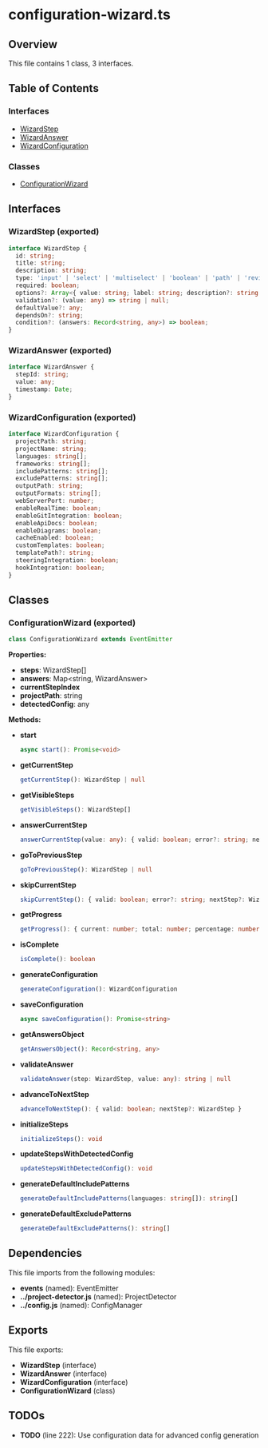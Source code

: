 # configuration-wizard.ts

## Overview

This file contains 1 class, 3 interfaces.

## Table of Contents

### Interfaces
- [WizardStep](#wizardstep)
- [WizardAnswer](#wizardanswer)
- [WizardConfiguration](#wizardconfiguration)

### Classes
- [ConfigurationWizard](#configurationwizard)

## Interfaces

### WizardStep (exported)

```typescript
interface WizardStep {
  id: string;
  title: string;
  description: string;
  type: 'input' | 'select' | 'multiselect' | 'boolean' | 'path' | 'review';
  required: boolean;
  options?: Array<{ value: string; label: string; description?: string }>;
  validation?: (value: any) => string | null;
  defaultValue?: any;
  dependsOn?: string;
  condition?: (answers: Record<string, any>) => boolean;
}
```


### WizardAnswer (exported)

```typescript
interface WizardAnswer {
  stepId: string;
  value: any;
  timestamp: Date;
}
```


### WizardConfiguration (exported)

```typescript
interface WizardConfiguration {
  projectPath: string;
  projectName: string;
  languages: string[];
  frameworks: string[];
  includePatterns: string[];
  excludePatterns: string[];
  outputPath: string;
  outputFormats: string[];
  webServerPort: number;
  enableRealTime: boolean;
  enableGitIntegration: boolean;
  enableApiDocs: boolean;
  enableDiagrams: boolean;
  cacheEnabled: boolean;
  customTemplates: boolean;
  templatePath?: string;
  steeringIntegration: boolean;
  hookIntegration: boolean;
}
```


## Classes

### ConfigurationWizard (exported)

```typescript
class ConfigurationWizard extends EventEmitter
```

**Properties:**

- **steps**: WizardStep[]
- **answers**: Map<string, WizardAnswer>
- **currentStepIndex**
- **projectPath**: string
- **detectedConfig**: any

**Methods:**

- **start**
  ```typescript
  async start(): Promise<void>
  ```

- **getCurrentStep**
  ```typescript
  getCurrentStep(): WizardStep | null
  ```

- **getVisibleSteps**
  ```typescript
  getVisibleSteps(): WizardStep[]
  ```

- **answerCurrentStep**
  ```typescript
  answerCurrentStep(value: any): { valid: boolean; error?: string; nextStep?: WizardStep }
  ```

- **goToPreviousStep**
  ```typescript
  goToPreviousStep(): WizardStep | null
  ```

- **skipCurrentStep**
  ```typescript
  skipCurrentStep(): { valid: boolean; error?: string; nextStep?: WizardStep }
  ```

- **getProgress**
  ```typescript
  getProgress(): { current: number; total: number; percentage: number }
  ```

- **isComplete**
  ```typescript
  isComplete(): boolean
  ```

- **generateConfiguration**
  ```typescript
  generateConfiguration(): WizardConfiguration
  ```

- **saveConfiguration**
  ```typescript
  async saveConfiguration(): Promise<string>
  ```

- **getAnswersObject**
  ```typescript
  getAnswersObject(): Record<string, any>
  ```

- **validateAnswer**
  ```typescript
  validateAnswer(step: WizardStep, value: any): string | null
  ```

- **advanceToNextStep**
  ```typescript
  advanceToNextStep(): { valid: boolean; nextStep?: WizardStep }
  ```

- **initializeSteps**
  ```typescript
  initializeSteps(): void
  ```

- **updateStepsWithDetectedConfig**
  ```typescript
  updateStepsWithDetectedConfig(): void
  ```

- **generateDefaultIncludePatterns**
  ```typescript
  generateDefaultIncludePatterns(languages: string[]): string[]
  ```

- **generateDefaultExcludePatterns**
  ```typescript
  generateDefaultExcludePatterns(): string[]
  ```


## Dependencies

This file imports from the following modules:

- **events** (named): EventEmitter
- **../project-detector.js** (named): ProjectDetector
- **../config.js** (named): ConfigManager

## Exports

This file exports:

- **WizardStep** (interface)
- **WizardAnswer** (interface)
- **WizardConfiguration** (interface)
- **ConfigurationWizard** (class)

## TODOs

- **TODO** (line 222): Use configuration data for advanced config generation
